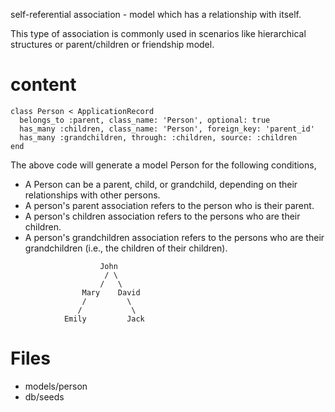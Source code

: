 self-referential association - model which has a relationship with itself.

This type of association is commonly used in scenarios like hierarchical structures or parent/children or friendship model.

# content

```
class Person < ApplicationRecord
  belongs_to :parent, class_name: 'Person', optional: true
  has_many :children, class_name: 'Person', foreign_key: 'parent_id'
  has_many :grandchildren, through: :children, source: :children
end
```

The above code will generate a model Person for the following conditions,

- A Person can be a parent, child, or grandchild, depending on their relationships with other persons.
- A person's parent association refers to the person who is their parent.
- A person's children association refers to the persons who are their children.
- A person's grandchildren association refers to the persons who are their grandchildren (i.e., the children of their children).

```
                    John
                     / \
                    /   \
                Mary    David
                /         \
               /           \
            Emily         Jack
```

# Files

- models/person
- db/seeds
